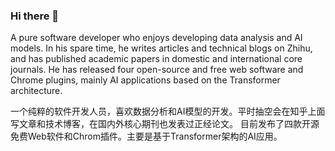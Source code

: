 ### Hi there 👋
A pure software developer who enjoys developing data analysis and AI models. In his spare time, he writes articles and technical blogs on Zhihu, and has published academic papers in domestic and international core journals. He has released four open-source and free web software and Chrome plugins, mainly AI applications based on the Transformer architecture.

一个纯粹的软件开发人员，喜欢数据分析和AI模型的开发。平时抽空会在知乎上面写文章和技术博客，在国内外核心期刊也发表过正经论文。
目前发布了四款开源免费Web软件和Chrom插件。主要是基于Transformer架构的AI应用。
  
